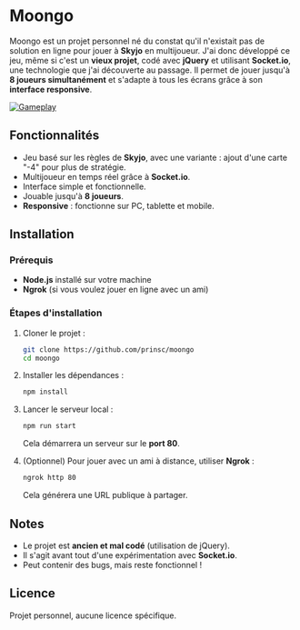 # Moongo

Moongo est un projet personnel né du constat qu'il n'existait pas de solution en ligne pour jouer à **Skyjo** en multijoueur. J'ai donc développé ce jeu, même si c'est un **vieux projet**, codé avec **jQuery** et utilisant **Socket.io**, une technologie que j'ai découverte au passage. Il permet de jouer jusqu'à **8 joueurs simultanément** et s'adapte à tous les écrans grâce à son **interface responsive**.

[![Gameplay](https://i.postimg.cc/mD9wSqVc/Plan-de-travail-1.jpg)](https://www.youtube.com/watch?v=P8fxx-cT_UY)

## Fonctionnalités

- Jeu basé sur les règles de **Skyjo**, avec une variante : ajout d'une carte "-4" pour plus de stratégie.
- Multijoueur en temps réel grâce à **Socket.io**.
- Interface simple et fonctionnelle.
- Jouable jusqu'à **8 joueurs**.
- **Responsive** : fonctionne sur PC, tablette et mobile.

## Installation

### Prérequis

- **Node.js** installé sur votre machine
- **Ngrok** (si vous voulez jouer en ligne avec un ami)

### Étapes d'installation

1. Cloner le projet :
   ```bash
   git clone https://github.com/prinsc/moongo
   cd moongo
   ```
2. Installer les dépendances :
   ```bash
   npm install
   ```
3. Lancer le serveur local :

   ```bash
   npm run start
   ```

   Cela démarrera un serveur sur le **port 80**.

4. (Optionnel) Pour jouer avec un ami à distance, utiliser **Ngrok** :
   ```bash
   ngrok http 80
   ```
   Cela générera une URL publique à partager.

## Notes

- Le projet est **ancien et mal codé** (utilisation de jQuery).
- Il s'agit avant tout d'une expérimentation avec **Socket.io**.
- Peut contenir des bugs, mais reste fonctionnel !

## Licence

Projet personnel, aucune licence spécifique.
